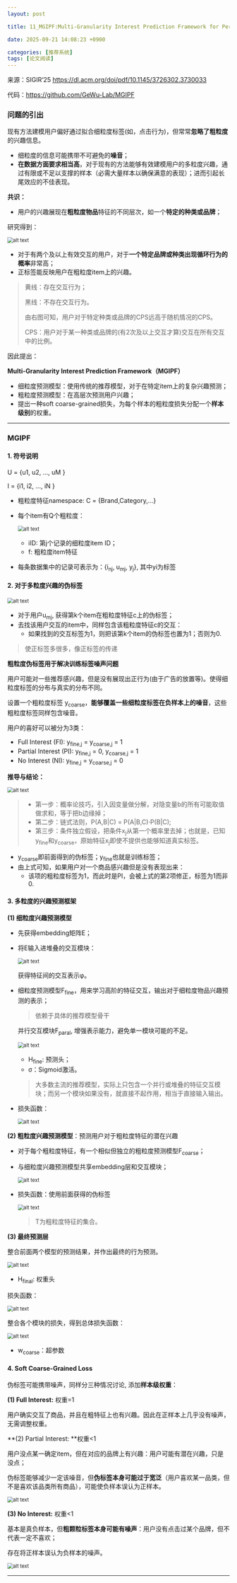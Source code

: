 ```yaml
---
layout: post

title: 11_MGIPF:Multi-Granularity Interest Prediction Framework for Personalized Recommendation

date: 2025-09-21 14:08:23 +0900

categories: [推荐系统]
tags: [论文阅读]
---
```


来源：SIGIR‘25 https://dl.acm.org/doi/pdf/10.1145/3726302.3730033

代码：https://github.com/GeWu-Lab/MGIPF

### 问题的引出

现有方法建模用户偏好通过拟合细粒度标签(如，点击行为)，但常常**忽略了粗粒度**的兴趣信息。

- 细粒度的信息可能携带不可避免的**噪音**；
- **在数据方面要求相当高**，对于现有的方法能够有效建模用户的多粒度兴趣，通过有限或不足以支撑的样本（必需大量样本以确保满意的表现）；进而引起长尾效应的不佳表现。

**共识：**

- 用户的兴趣展现在**粗粒度物品**特征的不同层次，如一个**特定的种类或品牌**；

研究得到：

<p>
    <img src="https://hhhi21g.github.io/assets/img/SR/ar11/a0.png" alt="alt text" style="zoom:80%;" />
</p>

- 对于有两个及以上有效交互的用户，对于**一个特定品牌或种类出现循环行为的概率**非常高；
- 正标签能反映用户在粗粒度item上的兴趣。

> 黄线：存在交互行为；
>
> 黑线：不存在交互行为。
>
> 由右图可知，用户对于特定种类或品牌的CPS远高于随机情况的CPS。
>
> CPS：用户对于某一种类或品牌的(有2次及以上交互才算)交互在所有交互中的比例。

因此提出：

**Multi-Granularity Interest Prediction Framework（MGIPF）**

- 细粒度预测模型：使用传统的推荐模型，对于在特定item上的复杂兴趣预测；
- 粗粒度预测模型：在高层次预测用户兴趣；
- 提出一种soft coarse-grained损失，为每个样本的粗粒度损失分配一个**样本级别**的权重。

****

### MGIPF

#### 1. 符号说明

U = {u1, u2, ..., uM }

I = {i1, i2, ..., iN }

- 粗粒度特征namespace: C = {Brand,Category,...}

- 每个item有Q个粗粒度：

  <p>
      <img src="https://hhhi21g.github.io/assets/img/SR/ar11/a1.png" alt="alt text" style="zoom:80%;" />
  </p>

  - iID: 第j个记录的细粒度item ID；
  - f: 粗粒度item特征

- 每条数据集中的记录可表示为：{i<sub>nj</sub>, u<sub>mj</sub>, y<sub>j</sub>}, 其中yi为标签

#### 2. 对于多粒度兴趣的伪标签

<p>
    <img src="https://hhhi21g.github.io/assets/img/SR/ar11/a2.png" alt="alt text" style="zoom:80%;" />
</p>

- 对于用户u<sub>mj</sub>, 获得第k个item在粗粒度特征c上的伪标签；
- 去找该用户交互的item中，同样包含该粗粒度特征c的交互：
  - 如果找到的交互标签为1，则把该第k个item的伪标签也置为1；否则为0.

> 使正标签多很多，像正标签的传递

**粗粒度伪标签用于解决训练标签噪声问题**

用户可能对一些推荐感兴趣，但是没有展现出正行为(由于广告的放置等)。使得细粒度标签的分布与真实的分布不同。

设置一个粗粒度标签 y<sub>coarse</sub>，**能够覆盖一些细粒度标签在负样本上的噪音**，这些粗粒度标签同样包含噪音。

用户的喜好可以被分为3类：

- Full Interest (FI): y<sub>fine,j</sub> = y<sub>coarse,j</sub> = 1
- Partial Interest (PI): y<sub>fine,j</sub> = 0, y<sub>coarse,j</sub> = 1
- No Interest (NI): y<sub>fine,j</sub> = y<sub>coarse,j</sub> = 0

**推导与结论：**

<p>
    <img src="https://hhhi21g.github.io/assets/img/SR/ar11/a3.png" alt="alt text" style="zoom:80%;" />
</p>

> - 第一步：概率论技巧，引入因变量做分解，对隐变量b的所有可能取值做求和，等于把b边缘掉；
> - 第二步：链式法则，P(A,B\|C) = P(A\|B,C)·P(B\|C);
> - 第三步：条件独立假设，把条件x<sub>j</sub>从第一个概率里去掉；也就是，已知y<sub>fine</sub>和y<sub>coarse</sub>，原始特征x<sub>j</sub>即使不提供也能够知道真实标签。

- y<sub>coarse</sub>即前面得到的伪标签；y<sub>fine</sub>也就是训练标签；
- 由上式可知，如果用户对一个商品感兴趣但是没有表现出来：
  - 该项的粗粒度标签为1，而此时是PI，会被上式的第2项修正，标签为1而非0.

#### 3. 多粒度的兴趣预测框架

**(1) 细粒度兴趣预测模型**

- 先获得embedding矩阵E；

- 将E输入进堆叠的交互模块：

  <p>
      <img src="https://hhhi21g.github.io/assets/img/SR/ar11/a4.png" alt="alt text" style="zoom:80%;" />
  </p>

  获得特征间的交互表示φ。

- 细粒度预测模型F<sub>fine</sub>，用来学习高阶的特征交互，输出对于细粒度物品兴趣预测的表示；

  > 依赖于具体的推荐模型骨干

  并行交互模块F<sub>paral</sub>, 增强表示能力，避免单一模块可能的不足。

  <p>
      <img src="https://hhhi21g.github.io/assets/img/SR/ar11/a5.png" alt="alt text" style="zoom:80%;" />
  </p>

  - H<sub>fine</sub>: 预测头；
  - σ：Sigmoid激活。

  > 大多数主流的推荐模型，实际上只包含一个并行或堆叠的特征交互模块；而另一个模块如果没有，就直接不起作用，相当于直接输入输出。

- 损失函数：

  <p>
      <img src="https://hhhi21g.github.io/assets/img/SR/ar11/a6.png" alt="alt text" style="zoom:80%;" />
  </p>

**(2) 粗粒度兴趣预测模型**：预测用户对于粗粒度特征的潜在兴趣

- 对于每个粗粒度特征，有一个相似但独立的粗粒度预测模型F<sub>coarse</sub>；

- 与细粒度兴趣预测模型共享embedding层和交互模块；

  <p>
      <img src="https://hhhi21g.github.io/assets/img/SR/ar11/a7.png" alt="alt text" style="zoom:80%;" />
  </p>

- 损失函数：使用前面获得的伪标签

  <p>
      <img src="https://hhhi21g.github.io/assets/img/SR/ar11/a8.png" alt="alt text" style="zoom:80%;" />
  </p>

  > T为粗粒度特征的集合。

**(3) 最终预测层**

整合前面两个模型的预测结果，并作出最终的行为预测。

<p>
    <img src="https://hhhi21g.github.io/assets/img/SR/ar11/a9.png" alt="alt text" style="zoom:80%;" />
</p>

- H<sub>final</sub>: 权重头

损失函数：

<p>
    <img src="https://hhhi21g.github.io/assets/img/SR/ar11/a10.png" alt="alt text" style="zoom:80%;" />
</p>

整合各个模块的损失，得到总体损失函数：

<p>
    <img src="https://hhhi21g.github.io/assets/img/SR/ar11/a11.png" alt="alt text" style="zoom:80%;" />
</p>

- w<sub>coarse</sub>：超参数

#### 4. Soft Coarse-Grained Loss

伪标签可能携带噪声，同样分三种情况讨论, 添加**样本级权重**：

**(1) Full Interest:** 权重=1

用户确实交互了商品，并且在粗特征上也有兴趣。因此在正样本上几乎没有噪声，无需调整权重。

**(2) Partial Interest: **权重<1

用户没点某一确定item，但在对应的品牌上有兴趣：用户可能有潜在兴趣，只是没点；

伪标签能够减少一定该噪音，但**伪标签本身可能过于宽泛**（用户喜欢某一品类，但不是喜欢该品类所有商品），可能使负样本误认为正样本。

<p>
    <img src="https://hhhi21g.github.io/assets/img/SR/ar11/a12.png" alt="alt text" style="zoom:80%;" />
</p>

**(3) No Interest:** 权重<1

基本是真负样本，但**粗颗粒标签本身可能有噪声**：用户没有点击过某个品牌，但不代表一定不喜欢；

存在将正样本误认为负样本的噪声。

<p>
    <img src="https://hhhi21g.github.io/assets/img/SR/ar11/a13.png" alt="alt text" style="zoom:80%;" />
</p>

****